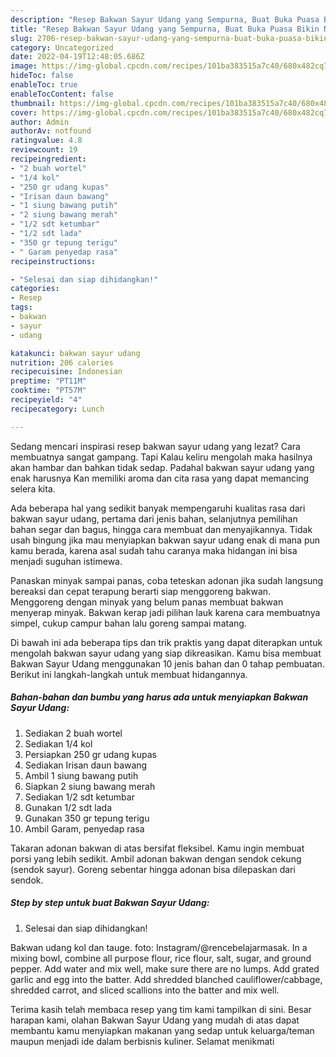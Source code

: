 ```yaml
---
description: "Resep Bakwan Sayur Udang yang Sempurna, Buat Buka Puasa Bikin Ngiler"
title: "Resep Bakwan Sayur Udang yang Sempurna, Buat Buka Puasa Bikin Ngiler"
slug: 2706-resep-bakwan-sayur-udang-yang-sempurna-buat-buka-puasa-bikin-ngiler
category: Uncategorized
date: 2022-04-19T12:48:05.686Z
image: https://img-global.cpcdn.com/recipes/101ba383515a7c40/680x482cq70/bakwan-sayur-udang-foto-resep-utama.jpg
hideToc: false
enableToc: true
enableTocContent: false
thumbnail: https://img-global.cpcdn.com/recipes/101ba383515a7c40/680x482cq70/bakwan-sayur-udang-foto-resep-utama.jpg
cover: https://img-global.cpcdn.com/recipes/101ba383515a7c40/680x482cq70/bakwan-sayur-udang-foto-resep-utama.jpg
author: Admin
authorAv: notfound
ratingvalue: 4.8
reviewcount: 19
recipeingredient:
- "2 buah wortel"
- "1/4 kol"
- "250 gr udang kupas"
- "Irisan daun bawang"
- "1 siung bawang putih"
- "2 siung bawang merah"
- "1/2 sdt ketumbar"
- "1/2 sdt lada"
- "350 gr tepung terigu"
- " Garam penyedap rasa"
recipeinstructions:

- "Selesai dan siap dihidangkan!"
categories:
- Resep
tags:
- bakwan
- sayur
- udang

katakunci: bakwan sayur udang 
nutrition: 206 calories
recipecuisine: Indonesian
preptime: "PT11M"
cooktime: "PT57M"
recipeyield: "4"
recipecategory: Lunch

---
```



Sedang mencari inspirasi resep bakwan sayur udang yang lezat? Cara membuatnya sangat gampang. Tapi Kalau keliru mengolah maka hasilnya akan hambar dan bahkan tidak sedap. Padahal bakwan sayur udang yang enak harusnya Kan memiliki aroma dan cita rasa yang dapat memancing selera kita.


Ada beberapa hal yang sedikit banyak mempengaruhi kualitas rasa dari bakwan sayur udang, pertama dari jenis bahan, selanjutnya pemilihan bahan segar dan bagus, hingga cara membuat dan menyajikannya. Tidak usah bingung jika mau menyiapkan bakwan sayur udang enak di mana pun kamu berada, karena asal sudah tahu caranya maka hidangan ini bisa menjadi suguhan istimewa.

Panaskan minyak sampai panas, coba teteskan adonan jika sudah langsung bereaksi dan cepat terapung berarti siap menggoreng bakwan. Menggoreng dengan minyak yang belum panas membuat bakwan menyerap minyak. Bakwan kerap jadi pilihan lauk karena cara membuatnya simpel, cukup campur bahan lalu goreng sampai matang.


Di bawah ini ada beberapa tips dan trik praktis yang dapat diterapkan untuk mengolah bakwan sayur udang yang siap dikreasikan. Kamu bisa membuat Bakwan Sayur Udang menggunakan 10 jenis bahan dan 0 tahap pembuatan. Berikut ini langkah-langkah untuk membuat hidangannya.

<!--inarticleads1-->

##### Bahan-bahan dan bumbu yang harus ada untuk menyiapkan Bakwan Sayur Udang:

1. Sediakan 2 buah wortel
1. Sediakan 1/4 kol
1. Persiapkan 250 gr udang kupas
1. Sediakan Irisan daun bawang
1. Ambil 1 siung bawang putih
1. Siapkan 2 siung bawang merah
1. Sediakan 1/2 sdt ketumbar
1. Gunakan 1/2 sdt lada
1. Gunakan 350 gr tepung terigu
1. Ambil  Garam, penyedap rasa


Takaran adonan bakwan di atas bersifat fleksibel. Kamu ingin membuat porsi yang lebih sedikit. Ambil adonan bakwan dengan sendok cekung (sendok sayur). Goreng sebentar hingga adonan bisa dilepaskan dari sendok. 

<!--inarticleads2-->

##### Step by step untuk buat Bakwan Sayur Udang:


1. Selesai dan siap dihidangkan!

Bakwan udang kol dan tauge. foto: Instagram/@rencebelajarmasak. In a mixing bowl, combine all purpose flour, rice flour, salt, sugar, and ground pepper. Add water and mix well, make sure there are no lumps. Add grated garlic and egg into the batter. Add shredded blanched cauliflower/cabbage, shredded carrot, and sliced scallions into the batter and mix well. 

Terima kasih telah membaca resep yang tim kami tampilkan di sini. Besar harapan kami, olahan Bakwan Sayur Udang yang mudah di atas dapat membantu kamu menyiapkan makanan yang sedap untuk keluarga/teman maupun menjadi ide dalam berbisnis kuliner. Selamat menikmati
